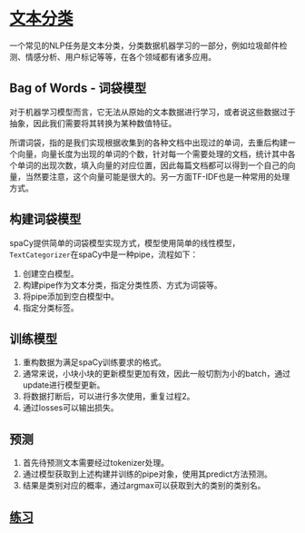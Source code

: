 # [文本分类](https://www.kaggle.com/matleonard/text-classification)

一个常见的NLP任务是文本分类，分类数据机器学习的一部分，例如垃圾邮件检测、情感分析、用户标记等等，在各个领域都有诸多应用。

## Bag of Words - 词袋模型

对于机器学习模型而言，它无法从原始的文本数据进行学习，或者说这些数据过于抽象，因此我们需要将其转换为某种数值特征。

所谓词袋，指的是我们实现根据收集到的各种文档中出现过的单词，去重后构建一个向量，向量长度为出现的单词的个数，针对每一个需要处理的文档，统计其中各个单词的出现次数，填入向量的对应位置，因此每篇文档都可以得到一个自己的向量，当然要注意，这个向量可能是很大的。另一方面TF-IDF也是一种常用的处理方式。

## 构建词袋模型

spaCy提供简单的词袋模型实现方式，模型使用简单的线性模型，`TextCategorizer`在spaCy中是一种pipe，流程如下：
1. 创建空白模型。
2. 构建pipe作为文本分类，指定分类性质、方式为词袋等。
3. 将pipe添加到空白模型中。
4. 指定分类标签。

## 训练模型

1. 重构数据为满足spaCy训练要求的格式。
2. 通常来说，小块小块的更新模型更加有效，因此一般切割为小的batch，通过update进行模型更新。
3. 将数据打断后，可以进行多次使用，重复过程2。
4. 通过losses可以输出损失。

## 预测

1. 首先待预测文本需要经过tokenizer处理。
2. 通过模型获取到上述构建并训练的pipe对象，使用其predict方法预测。
3. 结果是类别对应的概率，通过argmax可以获取到大的类别的类别名。

## [练习](https://www.kaggle.com/holoong9291/exercise-text-classification)
